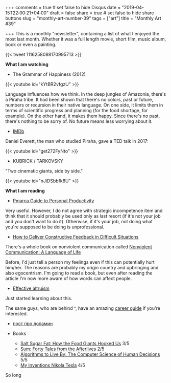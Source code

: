 +++
comments = true	# set false to hide Disqus
date = "2019-04-15T22:00:21+04:00"
draft = false
share = true	# set false to hide share buttons
slug = "monthly-art-number-39"
tags = ["art"]
title = "Monthly Art #39"

+++
This is a monthly "newsletter", containing a list of what I enjoyed the most
last month. Whether it was a full length movie, short film, music album, book
or even a painting.


{{< tweet 1116258088170995713 >}}

<!--more-->

**What I am watching**

* The Grammar of Happiness (2012)

{{< youtube id="kYtBR2vfgzU" >}}

Language influences how we think. In the deep jungles of Amazonia, there's a
Piraha tribe. It had been shown that there's no colors, past or future, numbers
or recursion in their native language. On one side, it limits them in terms of
scientific progress and planning (for the food shortage, for example). On the
other hand, it makes them happy. Since there's no past, there's nothing to be
sorry of. No future means less worrying about it.

- [IMDb](https://www.imdb.com/title/tt2145426/)

Daniel Everett, the man who studied Piraha, gave a TED talk in 2017:

{{< youtube id="get272FyNto" >}}

* KUBRICK / TARKOVSKY

"Two cinematic giants, side by side."

{{< youtube id="nJiDSbbfk8U" >}}

**What I am reading**

* [Pmarca Guide to Personal Productivity](https://pmarchive.com/guide_to_personal_productivity.html)

Very useful. However, I do not agree with strategic incompetence item and think
that it should probably be used only as last resort (if it's not your job and
you don't want to do it). Otherwise, if it's your job, not doing what you're
supposed to be doing is unprofessional.

* [How to Deliver Constructive Feedback in Difficult
  Situations](https://medium.com/s/please-advise/the-essential-guide-to-difficult-conversations-41f736e63ccf)

There's a whole book on nonviolent communication called [Nonviolent
Communication: A Language of
Life](https://www.goodreads.com/book/show/71730.Nonviolent_Communication)

Before, I'd just tell a person my feelings even if this can potentially hurt
him/her. The reasons are probably my origin country and upbringing and also
egocentrism. I'm going to read a book, but even after reading the article I'm
now more aware of how words can affect people.

* [Effective altruism](https://www.effectivealtruism.org/)

Just started learning about this.

The same guys, who are behind ^, have an amazing [career
guide](https://80000hours.org/career-guide/) if you're interested.

* [пост про допамин](https://threadreaderapp.com/thread/1081839198838157312.html)

* Books

  - [Salt Sugar Fat: How the Food Giants Hooked Us](https://www.goodreads.com/book/show/15797397-salt-sugar-fat) 3/5
  - [Sum: Forty Tales from the Afterlives](https://www.goodreads.com/book/show/4948826-sum) 2/5
  - [Algorithms to Live By: The Computer Science of Human Decisions](https://www.goodreads.com/book/show/25666050-algorithms-to-live-by) 5/5
  - [My Inventions Nikola Tesla](https://www.goodreads.com/book/show/493.My_Inventions) 4/5

So long

